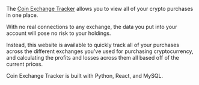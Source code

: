 The [Coin Exchange Tracker](https://exchangetracker.net) allows you to view all of your crypto purchases in one place.

With no real connections to any exchange, the data you put into your account will pose no risk to your holdings.

Instead, this website is available to quickly track all of your purchases across the different exchanges you've used for purchasing cryptocurrency, and calculating the profits and losses across them all based off of the current prices.

Coin Exchange Tracker is built with Python, React, and MySQL.